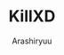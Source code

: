 ---
title: KillXD
author: Arashiryuu
description_markdown: >-
  Replaces "XD"s (case-insensitively) with "I'm a retard lol."
github: https://github.com/Arashiryuu/
download: https://github.com/Arashiryuu/crap/blob/master/ToastIntegrated/KillXD/KillXD.plugin.js
support: https://github.com/Arashiryuu/crap/issues
tags:
layout: product
ghcommentid: 48
---